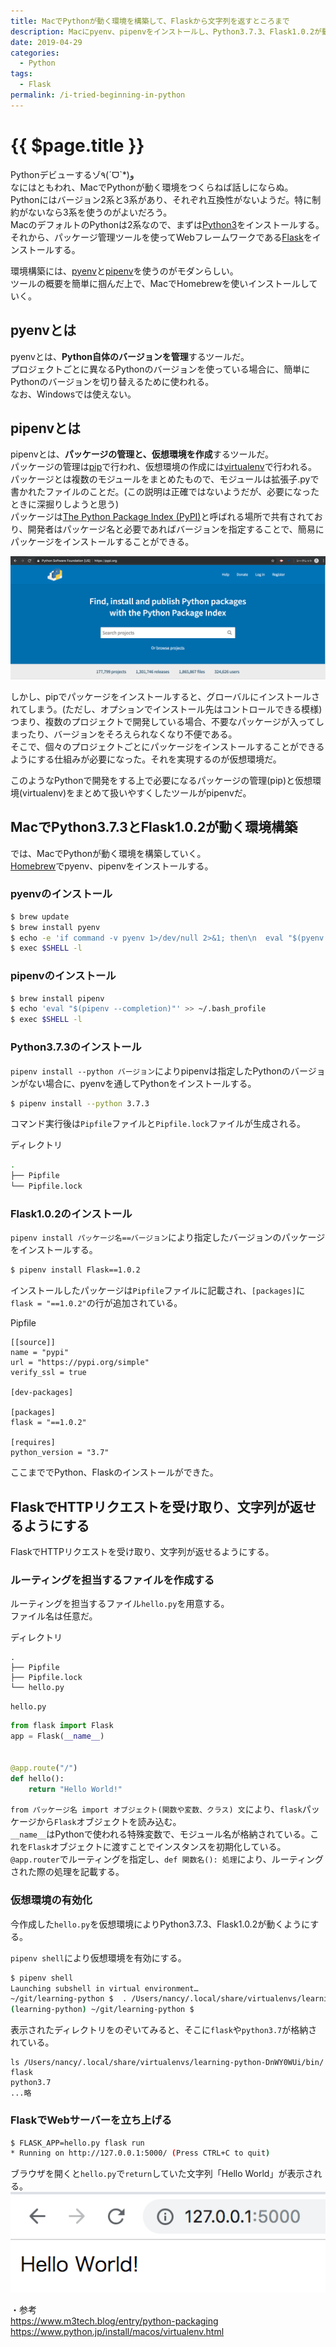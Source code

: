 ```yaml
---
title: MacでPythonが動く環境を構築して、Flaskから文字列を返すところまで
description: Macにpyenv、pipenvをインストールし、Python3.7.3、Flask1.0.2が動くまでの環境構築をする。
date: 2019-04-29
categories:
  - Python
tags:
  - Flask
permalink: /i-tried-beginning-in-python
---
```


# {{ $page.title }}

<PostMeta/>

Pythonデビューするゾ٩(ˊᗜˋ*)و  
なにはともわれ、MacでPythonが動く環境をつくらねば話しにならぬ。  
Pythonにはバージョン2系と3系があり、それぞれ互換性がないようだ。特に制約がないなら3系を使うのがよいだろう。  
MacのデフォルトのPythonは2系なので、まずは[Python3](https://www.python.org/)をインストールする。  
それから、パッケージ管理ツールを使ってWebフレームワークである[Flask](http://flask.pocoo.org/)をインストールする。  

環境構築には、[pyenv](https://github.com/pyenv/pyenv)と[pipenv](https://github.com/pypa/pipenv)を使うのがモダンらしい。  
ツールの概要を簡単に掴んだ上で、MacでHomebrewを使いインストールしていく。  

## pyenvとは
pyenvとは、**Python自体のバージョンを管理**するツールだ。  
プロジェクトごとに異なるPythonのバージョンを使っている場合に、簡単にPythonのバージョンを切り替えるために使われる。  
なお、Windowsでは使えない。  

## pipenvとは
pipenvとは、**パッケージの管理と、仮想環境を作成**するツールだ。  
パッケージの管理は[pip](https://pip.pypa.io/en/stable/)で行われ、仮想環境の作成には[virtualenv](https://virtualenv.pypa.io/en/latest/)で行われる。  
パッケージとは複数のモジュールをまとめたもので、モジュールは拡張子.pyで書かれたファイルのことだ。(この説明は正確ではないようだが、必要になったときに深掘りしようと思う)  
パッケージは[The Python Package Index (PyPI)](https://pypi.org/)と呼ばれる場所で共有されており、開発者はパッケージ名と必要であればバージョンを指定することで、簡易にパッケージをインストールすることができる。  
  
![PyPI](./pypi.png)

しかし、pipでパッケージをインストールすると、グローバルにインストールされてしまう。(ただし、オプションでインストール先はコントロールできる模様)  
つまり、複数のプロジェクトで開発している場合、不要なパッケージが入ってしまったり、バージョンをそろえられなくなり不便である。  
そこで、個々のプロジェクトごとにパッケージをインストールすることができるようにする仕組みが必要になった。それを実現するのが仮想環境だ。  
  
このようなPythonで開発をする上で必要になるパッケージの管理(pip)と仮想環境(virtualenv)をまとめて扱いやすくしたツールがpipenvだ。  

## MacでPython3.7.3とFlask1.0.2が動く環境構築
では、MacでPythonが動く環境を構築していく。  
[Homebrew](https://brew.sh/index_ja)でpyenv、pipenvをインストールする。  

### pyenvのインストール
``` sh
$ brew update
$ brew install pyenv
$ echo -e 'if command -v pyenv 1>/dev/null 2>&1; then\n  eval "$(pyenv init -)"\nfi' >> ~/.bash_profile
$ exec $SHELL -l
```

### pipenvのインストール
``` sh
$ brew install pipenv
$ echo 'eval "$(pipenv --completion)"' >> ~/.bash_profile
$ exec $SHELL -l
```

### Python3.7.3のインストール
`pipenv install --python バージョン`によりpipenvは指定したPythonのバージョンがない場合に、pyenvを通してPythonをインストールする。

``` sh
$ pipenv install --python 3.7.3
```

コマンド実行後は`Pipfile`ファイルと`Pipfile.lock`ファイルが生成される。

ディレクトリ
``` sh
.
├── Pipfile
└── Pipfile.lock
```

### Flask1.0.2のインストール

`pipenv install パッケージ名==バージョン`により指定したバージョンのパッケージをインストールする。  

``` sh
$ pipenv install Flask==1.0.2
```

インストールしたパッケージは`Pipfile`ファイルに記載され、`[packages]`に`flask = "==1.0.2"`の行が追加されている。

Pipfile
``` txt{9}
[[source]]
name = "pypi"
url = "https://pypi.org/simple"
verify_ssl = true

[dev-packages]

[packages]
flask = "==1.0.2"

[requires]
python_version = "3.7"
```

ここまででPython、Flaskのインストールができた。  

## FlaskでHTTPリクエストを受け取り、文字列が返せるようにする
FlaskでHTTPリクエストを受け取り、文字列が返せるようにする。


### ルーティングを担当するファイルを作成する
ルーティングを担当するファイル`hello.py`を用意する。  
ファイル名は任意だ。  

ディレクトリ
``` sh{4}
.
├── Pipfile
├── Pipfile.lock
└── hello.py
```

`hello.py`
``` py
from flask import Flask
app = Flask(__name__)


@app.route("/")
def hello():
    return "Hello World!"
```

`from パッケージ名 import オブジェクト(関数や変数、クラス) 文`により、`flask`パッケージから`Flask`オブジェクトを読み込む。  
`__name__`はPythonで使われる特殊変数で、モジュール名が格納されている。これを`Flask`オブジェクトに渡すことでインスタンスを初期化している。  
`@app.router`でルーティングを指定し、`def 関数名(): 処理`により、ルーティングされた際の処理を記載する。

### 仮想環境の有効化
今作成した`hello.py`を仮想環境によりPython3.7.3、Flask1.0.2が動くようにする。

`pipenv shell`により仮想環境を有効にする。  

``` sh
$ pipenv shell
Launching subshell in virtual environment…
~/git/learning-python $  . /Users/nancy/.local/share/virtualenvs/learning-python-DnWY0WUi/bin/activate
(learning-python) ~/git/learning-python $
```

表示されたディレクトリをのぞいてみると、そこに`flask`や`python3.7`が格納されている。  
```
ls /Users/nancy/.local/share/virtualenvs/learning-python-DnWY0WUi/bin/
flask
python3.7
...略
```

### FlaskでWebサーバーを立ち上げる

``` sh
$ FLASK_APP=hello.py flask run
* Running on http://127.0.0.1:5000/ (Press CTRL+C to quit)
```

ブラウザを開くと`hello.py`で`return`していた文字列「Hello World」が表示される。
![FlaskでHello World](./hello-world.png)

・参考  
https://www.m3tech.blog/entry/python-packaging  
https://www.python.jp/install/macos/virtualenv.html  
